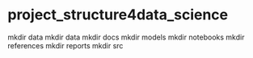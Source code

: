 # project_structure4data_science
mkdir data
mkdir data
mkdir docs
mkdir models
mkdir notebooks
mkdir references
mkdir reports
mkdir src
